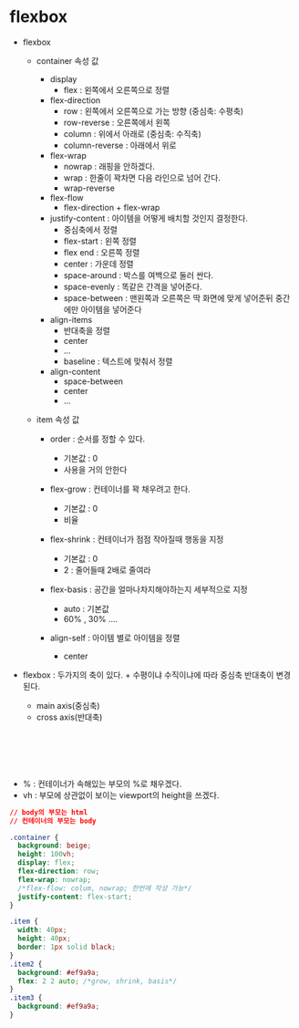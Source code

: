 # flexbox

- flexbox

  - container 속성 값
    - display
      - flex : 왼쪽에서 오른쪽으로 정렬
    - flex-direction
      - row : 왼쪽에서 오른쪽으로 가는 방향 (중심축: 수평축)
      - row-reverse : 오른쪽에서 왼쪽
      - column : 위에서 아래로 (중심축: 수직축)
      - column-reverse : 아래에서 위로
    - flex-wrap
      - nowrap : 래핑을 안하겠다.
      - wrap : 한줄이 꽉차면 다음 라인으로 넘어 간다.
      - wrap-reverse
    - flex-flow
      - flex-direction + flex-wrap
    - justify-content : 아이템을 어떻게 배치할 것인지 결정한다.
      - 중심축에서 정렬
      - flex-start : 왼쪽 정렬
      - flex end : 오른쪽 정렬
      - center : 가운데 정렬
      - space-around : 박스를 여백으로 둘러 싼다.
      - space-evenly : 똑같은 간격을 넣어준다.
      - space-between : 맨왼쪽과 오른쪽은 딱 화면에 맞게 넣어준뒤 중간에만 아이템을 넣어준다
    - align-items
      - 반대축을 정렬
      - center
      - ...
      - baseline : 텍스트에 맞춰서 정렬
    - align-content
      - space-between
      - center
      - ...
  - item 속성 값

    - order : 순서를 정할 수 있다.
      - 기본값 : 0
      - 사용을 거의 안한다
    - flex-grow : 컨테이너를 꽉 채우려고 한다.
      - 기본값 : 0
      - 비율
    - flex-shrink : 컨테이너가 점점 작아질때 행동을 지정
      - 기본값 : 0
      - 2 : 줄어들때 2배로 줄여라
    - flex-basis : 공간을 얼마나차지해야하는지 세부적으로 지정

      - auto : 기본값
      - 60% , 30% ....

    - align-self : 아이템 별로 아이템을 정렬
      - center

- flexbox : 두가지의 축이 있다. + 수평이냐 수직이냐에 따라 중심축 반대축이 변경된다.
  - main axis(중심축)
  - cross axis(반대축)

## <br></br>

- % : 컨테이너가 속해있는 부모의 %로 채우겠다.
- vh : 부모에 상관없이 보이는 viewport의 height을 쓰겠다.

```css
// body의 부모는 html
// 컨테이너의 부모는 body

.container {
  background: beige;
  height: 100vh;
  display: flex;
  flex-direction: row;
  flex-wrap: nowrap;
  /*flex-flow: colum, nowrap; 한번에 작성 가능*/
  justify-content: flex-start;
}
```

```css
.item {
  width: 40px;
  height: 40px;
  border: 1px solid black;
}
.item2 {
  background: #ef9a9a;
  flex: 2 2 auto; /*grow, shrink, basis*/
}
.item3 {
  background: #ef9a9a;
}
```

